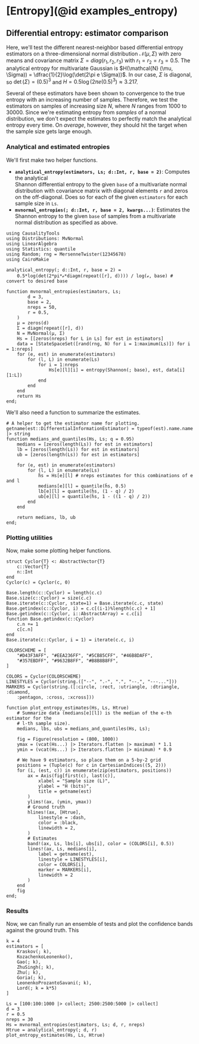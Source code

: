 # [Entropy](@id examples_entropy)

## Differential entropy: estimator comparison

Here, we'll test the different nearest-neighbor based differential entropy estimators on a three-dimensional normal distribution
$\mathcal{N} (\mu, \Sigma)$ with zero means and covariance matrix $\Sigma = diag(r_1, r_2, r_3)$ with $r_1 = r_2 = r_3 = 0.5$. 
The analytical entropy for multivariate Gaussian is $H(\mathcal{N} (\mu, \Sigma)) = \dfrac{1}{2}\log(\det(2\pi e \Sigma))$. In our case, $\Sigma$ is diagonal, so $\det(\Sigma) = (0.5)^3$ and $H = 0.5\log(2\pi e (0.5)^3)\approx 3.217$.

Several of these estimators have been shown to convergence to the true entropy with an increasing number of samples. Therefore, we test the 
estimators on samples of increasing size $N$, where $N$ ranges from
1000 to 30000. Since we're estimating entropy from *samples* of
a normal distribution, we don't expect the estimates to perfectly match the analytical entropy every time.
On *average*, however, they should hit the target when the sample size
gets large enough.

### Analytical and estimated entropies

We'll first make two helper functions.

- **`analytical_entropy(estimators, Ls; d::Int, r, base = 2)`**: Computes the analytical  
    Shannon differential entropy to the given `base` of a multivariate normal distribution
    with covariance matrix with diagonal elements `r` and zeros on the off-diagonal.
    Does so for each of the given `estimators` for each
    sample size in `Ls`.
- **`mvnormal_entropies(; d::Int, r, base = 2, kwargs...)`**: Estimates  the Shannon
     entropy to the given `base` of samples from a multivariate normal distribution as
    specified as above.

```@example ex_entropy_estimators
using CausalityTools
using Distributions: MvNormal
using LinearAlgebra
using Statistics: quantile
using Random; rng = MersenneTwister(12345678)
using CairoMakie

analytical_entropy(; d::Int, r, base = 2) = 
    0.5*log(det(2*pi*ℯ*diagm(repeat([r], d)))) / log(ℯ, base) # convert to desired base

function mvnormal_entropies(estimators, Ls; 
        d = 3,
        base = 2,
        nreps = 50,
        r = 0.5,
    )
    μ = zeros(d)
    Σ = diagm(repeat([r], d))
    N = MvNormal(μ, Σ)    
    Hs = [[zeros(nreps) for L in Ls] for est in estimators]
    data = [StateSpaceSet([rand(rng, N) for i = 1:maximum(Ls)]) for i = 1:nreps]
    for (e, est) in enumerate(estimators)
        for (l, L) in enumerate(Ls)
            for i = 1:nreps
                Hs[e][l][i] = entropy(Shannon(; base), est, data[i][1:L])
            end
        end
    end
    return Hs
end;
```

We'll also need a function to summarize the estimates.

```@example ex_entropy_estimators
# A helper to get the estimator name for plotting.
getname(est::DifferentialInformationEstimator) = typeof(est).name.name  |> string
function medians_and_quantiles(Hs, Ls; q = 0.95)
    medians = [zeros(length(Ls)) for est in estimators]
    lb = [zeros(length(Ls)) for est in estimators]
    ub = [zeros(length(Ls)) for est in estimators]

    for (e, est) in enumerate(estimators)
        for (l, L) in enumerate(Ls)
            ĥs = Hs[e][l] # nreps estimates for this combinations of e and l
            medians[e][l] = quantile(ĥs, 0.5)
            lb[e][l] = quantile(ĥs, (1 - q) / 2)
            ub[e][l] = quantile(ĥs, 1 - ((1 - q) / 2))
        end
    end

    return medians, lb, ub
end;
```

### Plotting utilities

Now, make some plotting helper functions.

```@example ex_entropy_estimators
struct Cyclor{T} <: AbstractVector{T}
    c::Vector{T}
    n::Int
end
Cyclor(c) = Cyclor(c, 0)

Base.length(c::Cyclor) = length(c.c)
Base.size(c::Cyclor) = size(c.c)
Base.iterate(c::Cyclor, state=1) = Base.iterate(c.c, state)
Base.getindex(c::Cyclor, i) = c.c[(i-1)%length(c.c) + 1]
Base.getindex(c::Cyclor, i::AbstractArray) = c.c[i]
function Base.getindex(c::Cyclor)
    c.n += 1
    c[c.n]
end
Base.iterate(c::Cyclor, i = 1) = iterate(c.c, i)

COLORSCHEME = [
    "#D43F3AFF", "#EEA236FF", "#5CB85CFF", "#46B8DAFF",
    "#357EBDFF", "#9632B8FF", "#B8B8B8FF",
]

COLORS = Cyclor(COLORSCHEME)
LINESTYLES = Cyclor(string.(["--", ".-", ".", "--.", "---..."]))
MARKERS = Cyclor(string.([:circle, :rect, :utriangle, :dtriangle, :diamond,
    :pentagon, :cross, :xcross]))

function plot_entropy_estimates(Hs, Ls, Htrue)
    # Summarize data (medians[e][l]) is the median of the e-th estimator for the 
    # l-th sample size).
    medians, lbs, ubs = medians_and_quantiles(Hs, Ls);

    fig = Figure(resolution = (800, 1000))
    ymax = (vcat(Hs...) |> Iterators.flatten |> maximum) * 1.1
    ymin = (vcat(Hs...) |> Iterators.flatten |> minimum) * 0.9

    # We have 9 estimators, so place them on a 5-by-2 grid
    positions = (Tuple(c) for c in CartesianIndices((5, 2)))
    for (i, (est, c)) in enumerate(zip(estimators, positions))
        ax = Axis(fig[first(c), last(c)],
            xlabel = "Sample size (L)",
            ylabel = "Ĥ (bits)",
            title = getname(est)
        )
        ylims!(ax, (ymin, ymax))
        # Ground truth
        hlines!(ax, [Htrue], 
            linestyle = :dash, 
            color = :black,
            linewidth = 2,
        )
        # Estimates
        band!(ax, Ls, lbs[i], ubs[i], color = (COLORS[i], 0.5))
        lines!(ax, Ls, medians[i], 
            label = getname(est),
            linestyle = LINESTYLES[i],
            color = COLORS[i],
            marker = MARKERS[i],
            linewidth = 2
        )
    end
    fig
end;
```

### Results

Now, we can finally run an ensemble of tests and plot the
confidence bands against the ground truth. This

```@example ex_entropy_estimators
k = 4
estimators = [
    Kraskov(; k), 
    KozachenkoLeonenko(), 
    Gao(; k),
    ZhuSingh(; k),
    Zhu(; k),
    Goria(; k),
    LeonenkoProzantoSavani(; k),
    Lord(; k = k*5)
]

Ls = [100:100:1000 |> collect; 2500:2500:5000 |> collect]
d = 3
r = 0.5
nreps = 30
Hs = mvnormal_entropies(estimators, Ls; d, r, nreps)
Htrue = analytical_entropy(; d, r)
plot_entropy_estimates(Hs, Ls, Htrue)
```
